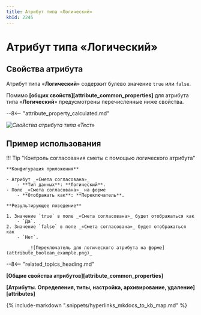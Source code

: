 ```yaml
---
title: Атрибут типа «Логический»
kbId: 2245
---
```


# Атрибут типа «Логический»

## Cвойства атрибута

Атрибут типа «**Логический**» содержит булево значение `true` или `false`.

Помимо **[общих свойств][attribute_common_properties]** для атрибута типа «**Логический**» предусмотрены перечисленные ниже свойства.

--8<-- "attribute_property_calculated.md"

_![Свойства атрибута типа «Тест»](attribute_boolean_properties.png)_

## Пример использования

!!! Tip "Контроль согласования сметы с помощью логического атрибута"

    **Конфигурация приложения**

    - Атрибут _«Смета согласована»_
        - **Тип данных**: **Логический**.
    - Поле _«Смета согласована»_ на форме
        - **Отображать как**: **Переключатель**.

    **Результирующее поведение**

    1. Значение `true` в поле _«Смета согласована»_ будет отображаться как
        - `Да`.
    2. Значение `false` в поле _«Смета согласована»_ будет отображаться как
        - `Нет`.
            
            _![Переключатель для логического атрибута на форме](attribute_boolean_example.png)_

--8<-- "related_topics_heading.md"

**[Общие свойства атрибутов][attribute_common_properties]**

**[Атрибуты. Определения, типы, настройка, архивирование, удаление][attributes]**

{%
include-markdown ".snippets/hyperlinks_mkdocs_to_kb_map.md"
%}
